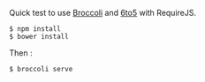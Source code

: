 Quick test to use [Broccoli][b] and [6to5][s] with RequireJS.

    $ npm install
    $ bower install

Then :

    $ broccoli serve

[b]: https://github.com/broccolijs/broccoli
[s]: http://6to5.org

